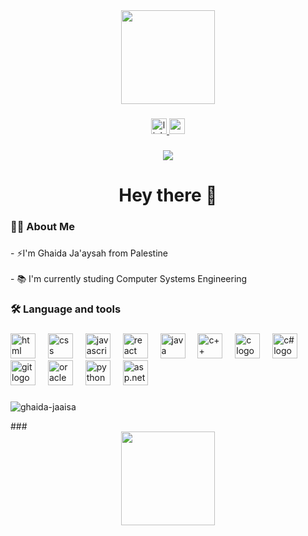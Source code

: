 <!-- ![header](https://capsule-render.vercel.app/api?type=waving&color=gradient&height=280&section=header&text=Hi%20there%20%F0%9F%91%8B&fontSize=90) -->  
<div align="center">
    <img height="150" src="https://media.giphy.com/media/2IudUHdI075HL02Pkk/giphy.gif?cid=790b761100gutj8biybutw3efwd468mk7frwh2sbn1o66s0u&ep=v1_gifs_search&rid=giphy.gif&ct=g"  />
  </div>
  
  ###
  
  <div align="center">
    <a href="https://www.linkedin.com/in/ghaida-jaaisa" target="_blank">
        <img src="https://img.shields.io/static/v1?message=LinkedIn&logo=linkedin&label=&color=0077B5&logoColor=white&labelColor=&style=for-the-badge" height="25" alt="linkedin logo" />
      </a>      
   <a href="mailto:ghaidajaaysah@gmail.com"><img src="https://img.shields.io/static/v1?message=Gmail&logo=gmail&label=&color=D14836&logoColor=white&labelColor=&style=for-the-badge" height="25" alt="gmail logo" />
   </a>
  </div>
  
  ###
  
  <div align="center">
    <img src="https://visitor-badge.laobi.icu/badge?page_id=maurodesouza.maurodesouza&"  />
  </div>
  
  ###
  
  <h1 align="center">Hey there 👋</h1>
  
  ###
  
  <h3 align="left">👩‍💻  About Me</h3>
  
  ###
  
  <p align="left">- ⚡I'm Ghaida Ja'aysah from Palestine<br><br>- 📚 I'm currently studing Computer Systems Engineering <br></p>
  
  ###
  
  <h3 align="left">🛠 Language and tools</h3>
  
  ###
  
  <div align="left">
    <img src="https://cdn.jsdelivr.net/gh/devicons/devicon/icons/html5/html5-original.svg" height="40" alt="html logo" />
    <img width="12" />
    <img src="https://cdn.jsdelivr.net/gh/devicons/devicon/icons/css3/css3-original.svg" height="40" alt="css logo" />
    <img width="12" />
    <img src="https://cdn.jsdelivr.net/gh/devicons/devicon/icons/javascript/javascript-original.svg" height="40" alt="javascript logo" />
    <img width="12" />
    <img src="https://cdn.jsdelivr.net/gh/devicons/devicon/icons/react/react-original.svg" height="40" alt="react logo" />
    <img width="12" />
    <img src="https://cdn.jsdelivr.net/gh/devicons/devicon/icons/java/java-original.svg" height="40" alt="java logo" />
    <img width="12" />
    <img src="https://cdn.jsdelivr.net/gh/devicons/devicon/icons/cplusplus/cplusplus-original.svg" height="40" alt="c++ logo" />
    <img width="12" />
    <img src="https://cdn.jsdelivr.net/gh/devicons/devicon/icons/c/c-original.svg" height="40" alt="c logo" />
    <img width="12" />
    <img src="https://cdn.jsdelivr.net/gh/devicons/devicon/icons/csharp/csharp-original.svg" height="40" alt="c# logo" />
    <img width="12" />
    <img src="https://cdn.jsdelivr.net/gh/devicons/devicon/icons/git/git-original.svg" height="40" alt="git logo" />
    <img width="12" />
    <img src="https://cdn.jsdelivr.net/gh/devicons/devicon/icons/oracle/oracle-original.svg" height="40" alt="oracle logo" />
    <img width="12" />
    <img src="https://cdn.jsdelivr.net/gh/devicons/devicon/icons/python/python-original.svg" height="40" alt="python logo" />
    <img width="12" />
    <img src="https://cdn.jsdelivr.net/gh/devicons/devicon/icons/dot-net/dot-net-original.svg" height="40" alt="asp.net logo" />
  </div>
  
  
  ###

 <p><img align="center" src="https://github-readme-stats.vercel.app/api/top-langs?username=ghaida-jaaisa&show_icons=true&locale=en&layout=compact" alt="ghaida-jaaisa" /></p>
  ###
  <div align="center">
    <img height="150" src="https://media2.giphy.com/media/v1.Y2lkPTc5MGI3NjExaXJ3aXhxMzZuM252bG9ja2c2YzF2NHdid2t1Zm82ZHo1cTR3ZGx2aSZlcD12MV9pbnRlcm5hbF9naWZfYnlfaWQmY3Q9Zw/VTtANKl0beDFQRLDTh/giphy.gif"  />
  </div>
